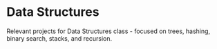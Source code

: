 # Data Structures

Relevant projects for Data Structures class - focused on trees, hashing, binary search, stacks, and recursion.
